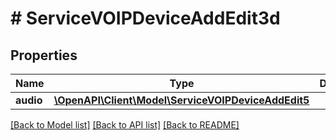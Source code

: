 # # ServiceVOIPDeviceAddEdit3d

## Properties

Name | Type | Description | Notes
------------ | ------------- | ------------- | -------------
**audio** | [**\OpenAPI\Client\Model\ServiceVOIPDeviceAddEdit5**](ServiceVOIPDeviceAddEdit5.md) |  | [optional]

[[Back to Model list]](../../README.md#models) [[Back to API list]](../../README.md#endpoints) [[Back to README]](../../README.md)
